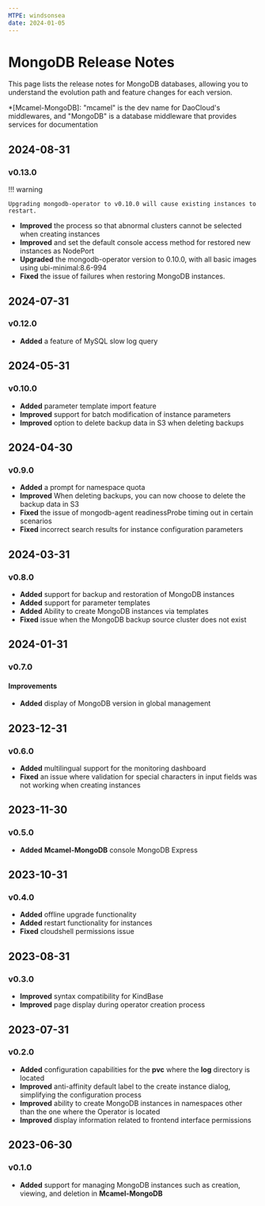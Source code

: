 ```yaml
---
MTPE: windsonsea
date: 2024-01-05
---
```


# MongoDB Release Notes

This page lists the release notes for MongoDB databases, allowing you to understand the evolution path and feature changes for each version.

*[Mcamel-MongoDB]: "mcamel" is the dev name for DaoCloud's middlewares, and "MongoDB" is a database middleware that provides services for documentation

## 2024-08-31

### v0.13.0

!!! warning

    Upgrading mongodb-operator to v0.10.0 will cause existing instances to restart.

- **Improved** the process so that abnormal clusters cannot be selected when creating instances
- **Improved** and set the default console access method for restored new instances as NodePort
- **Upgraded** the mongodb-operator version to 0.10.0, with all basic images using ubi-minimal:8.6-994
- **Fixed** the issue of failures when restoring MongoDB instances.

## 2024-07-31

### v0.12.0

- **Added** a feature of MySQL slow log query

## 2024-05-31

### v0.10.0

- **Added** parameter template import feature
- **Improved** support for batch modification of instance parameters
- **Improved** option to delete backup data in S3 when deleting backups

## 2024-04-30

### v0.9.0

- **Added** a prompt for namespace quota
- **Improved** When deleting backups, you can now choose to delete the backup data in S3
- **Fixed** the issue of mongodb-agent readinessProbe timing out in certain scenarios
- **Fixed** incorrect search results for instance configuration parameters

## 2024-03-31

### v0.8.0

- **Added** support for backup and restoration of MongoDB instances
- **Added** support for parameter templates
- **Added** Ability to create MongoDB instances via templates
- **Fixed** issue when the MongoDB backup source cluster does not exist

## 2024-01-31

### v0.7.0

#### Improvements

- **Added** display of MongoDB version in global management

## 2023-12-31

### v0.6.0

- **Added** multilingual support for the monitoring dashboard
- **Fixed** an issue where validation for special characters in input fields was not working when creating instances

## 2023-11-30

### v0.5.0

- **Added** __Mcamel-MongoDB__ console MongoDB Express

## 2023-10-31

### v0.4.0

- **Added** offline upgrade functionality
- **Added** restart functionality for instances
- **Fixed** cloudshell permissions issue

## 2023-08-31

### v0.3.0

- **Improved** syntax compatibility for KindBase
- **Improved** page display during operator creation process

## 2023-07-31

### v0.2.0

- **Added** configuration capabilities for the __pvc__ where the __log__ directory is located
- **Improved** anti-affinity default label to the create instance dialog, simplifying the configuration process
- **Improved** ability to create MongoDB instances in namespaces other than the one where the Operator is located
- **Improved** display information related to frontend interface permissions

## 2023-06-30

### v0.1.0

- **Added** support for managing MongoDB instances such as creation, viewing, and deletion in __Mcamel-MongoDB__ 

